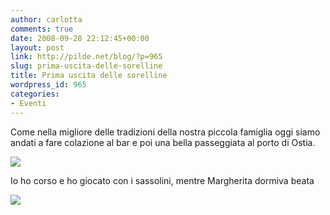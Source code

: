 ```yaml
---
author: carlotta
comments: true
date: 2008-09-28 22:12:45+00:00
layout: post
link: http://pilde.net/blog/?p=965
slug: prima-uscita-delle-sorelline
title: Prima uscita delle sorelline
wordpress_id: 965
categories:
- Eventi
---
```


Come nella migliore delle tradizioni della nostra piccola famiglia oggi siamo andati a fare colazione al bar e poi una bella passeggiata al porto di Ostia.

[![](http://pilde.net/blog/wp-content/uploads/2008/09/porto.jpg)](http://None)

Io ho corso e ho giocato con i sassolini, mentre Margherita dormiva beata

[![](http://pilde.net/blog/wp-content/uploads/2008/09/marghe2.jpg)](http://None)
